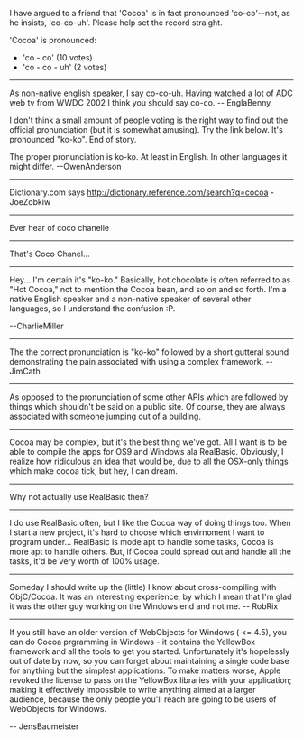 I have argued to a friend that 'Cocoa' is in fact pronounced 'co-co'--not, as he insists, 'co-co-uh'. Please help set the record straight.

'Cocoa' is pronounced:


* 'co - co' (10 votes)
* 'co - co - uh' (2 votes)


----

As non-native english speaker, I say co-co-uh. Having watched a lot of ADC web tv from WWDC 2002 I think you should say co-co. -- EnglaBenny

I don't think a small amount of people voting is the right way to find out the official pronunciation (but it is somewhat
amusing).  Try the link below.  It's pronounced "ko-ko".  End of story.

The proper pronunciation is ko-ko.  At least in English.  In other languages it might differ. --OwenAnderson

----

Dictionary.com says http://dictionary.reference.com/search?q=cocoa - JoeZobkiw

----

Ever hear of coco chanelle

----

That's Coco Chanel...

----

Hey... I'm certain it's "ko-ko."  Basically, hot chocolate is often referred to as "Hot Cocoa," not to mention the Cocoa bean, and so on and so forth.  I'm a native English speaker and a non-native speaker of several other languages, so I understand the confusion :P.

--CharlieMiller

----

The the correct pronunciation is "ko-ko" followed by a short gutteral sound demonstrating the pain associated with using a complex framework. -- JimCath

----

As opposed to the pronunciation of some other APIs which are followed by things which shouldn't be said on a public site. Of course, they are always associated with someone jumping out of a building.

----

Cocoa may be complex, but it's the best thing we've got.  All I want is to be able to compile the apps for OS9 and Windows ala RealBasic.  Obviously, I realize how ridiculous an idea that would be, due to all the OSX-only things which make cocoa tick, but hey, I can dream.

----

Why not actually use RealBasic then?

----

I do use RealBasic often, but I like the Cocoa way of doing things too.  When I start a new project, it's hard to choose which envirnoment I want to program under... RealBasic is mode apt to handle some tasks, Cocoa is more apt to handle others.  But, if Cocoa could spread out and handle all the tasks, it'd be very worth of 100% usage.

----

Someday I should write up the (little) I know about cross-compiling with ObjC/Cocoa. It was an interesting experience, by which I mean that I'm glad it was the other guy working on the Windows end and not me. -- RobRix

----

If you still have an older version of WebObjects for Windows ( <= 4.5), you can do Cocoa prgramming in Windows - it contains the YellowBox framework and all the tools to get you started. Unfortunately it's hopelessly out of date by now, so you can forget about maintaining a single code base for anything but the simplest applications. To make matters worse, Apple revoked the license to pass on the YellowBox libraries with your application; making it effectively impossible to write anything aimed at a larger audience, because the only people you'll reach are going to be users of WebObjects for Windows.  

-- JensBaumeister
